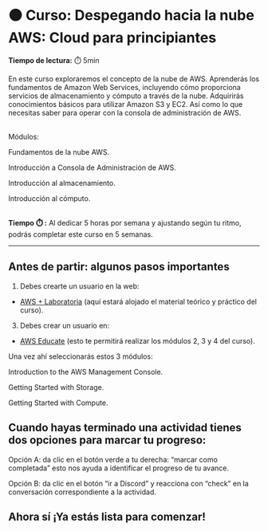 # ⚫ Curso: Despegando hacia la nube AWS: Cloud para principiantes


**Tiempo de lectura:** ⏱️️️ 5min


<!-- El siguiente bloque de comentario se usa también  para mostrar un preview o resumen del program, skill o module en thumbnails de FE (por ejemplo) -->
<!-- preview:start -->
<p>En este curso exploraremos el concepto de la nube de AWS. Aprenderás los fundamentos de Amazon Web Services, incluyendo cómo proporciona servicios de almacenamiento y cómputo a través de la nube. Adquirirás conocimientos básicos para utilizar Amazon S3 y EC2. Así como lo que necesitas saber para operar con la consola de administración de AWS.</p>
<p><br>Módulos:
<p>Fundamentos de la nube AWS.</p>
<p>Introducción a Consola de Administración de AWS.</p>
<p>Introducción al almacenamiento.</p>
<p>Introducción al cómputo.
</p>
<p><br><b>Tiempo ⏱️️ :</b> Al dedicar 5 horas por semana y ajustando según tu ritmo, podrás completar este curso en 5 semanas.</p>
<!-- preview:end -->

---

## Antes de partir: algunos pasos importantes

1. Debes crearte un usuario en la web:
   

- [AWS + Laboratoria](https://aws-laboratoria.ontidwit.com/#/login?returnUrl=%2Fcontent-items%3Fid%3Db9579974-ca31-4f23-8c9f-1ce317485dcd%26b%3Db.a7c3ebaf3cec4fb3ac9df61e33abafbd.z%26lpid%3D881e76d7-724c-4cae-a722-55b91f49367f%26campaignId)
(aquí estará alojado el material teórico y práctico del curso).
  

3. Debes crear un usuario en:
- [AWS Educate](https://www.awseducate.com/registration/s/?language=en_US)
(esto te permitirá realizar los módulos 2, 3 y 4 del curso).
  

Una vez ahí seleccionarás estos 3 módulos:
</p>Introduction to the AWS Management Console.</p>
</p>Getting Started with Storage.</p>
</p>Getting Started with Compute.</p>




## Cuando hayas terminado una actividad tienes dos opciones para marcar tu progreso:

</p>Opción A: da clic en el botón verde a tu derecha: “marcar como completada” esto nos ayuda a identificar  el progreso de tu avance.</p>
</p>Opción B: da clic en el botón “ir a Discord” y reacciona con “check” en la conversación correspondiente a la actividad.</p>

## Ahora sí ¡Ya estás lista para comenzar!

